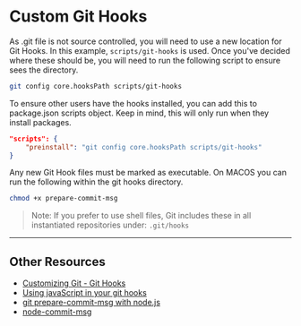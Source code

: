 # Custom Git Hooks

As .git file is not source controlled, you will need to use a new location for Git Hooks. In this example, `scripts/git-hooks` is used. Once you've decided where these should be, you will need to run the following script to ensure sees the directory.

```bash
git config core.hooksPath scripts/git-hooks
```

To ensure other users have the hooks installed, you can add this to package.json scripts object. Keep in mind, this will only run when they install packages.

```json
"scripts": {
    "preinstall": "git config core.hooksPath scripts/git-hooks"
}
```

Any new Git Hook files must be marked as executable. On MACOS you can run the following within the git hooks directory.

```bash
chmod +x prepare-commit-msg
```

> Note: If you prefer to use shell files, Git includes these in all instantiated repositories under: `.git/hooks`

---

## Other Resources

- [Customizing Git - Git Hooks](https://git-scm.com/book/en/v2/Customizing-Git-Git-Hooks)
- [Using javaScript in your git hooks](https://medium.com/@Sergeon/using-javascript-in-your-git-hooks-f0ce09477334)
- [git prepare-commit-msg with node.js](https://www.ipreferjim.com/2013/04/git-prepare-commit-msg-with-node-js/)
- [node-commit-msg](https://github.com/clns/node-commit-msg)
